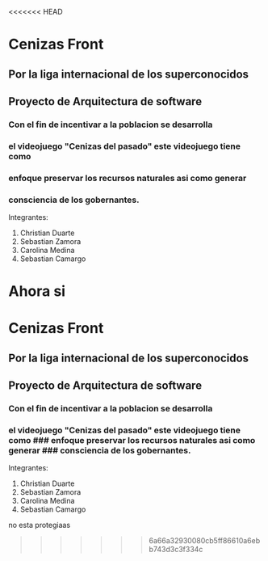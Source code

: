 <<<<<<< HEAD
# Cenizas Front 
## Por la liga internacional de los superconocidos
## Proyecto de Arquitectura de software

### Con el fin de incentivar a la poblacion se desarrolla
### el videojuego "Cenizas del pasado" este videojuego tiene como 
### enfoque preservar los recursos naturales asi como generar 
### consciencia de los gobernantes. 

Integrantes:
1. Christian Duarte
2. Sebastian Zamora
3. Carolina Medina
4. Sebastian Camargo

Ahora si 
=======
# Cenizas Front 
## Por la liga internacional de los superconocidos
## Proyecto de Arquitectura de software

### Con el fin de incentivar a la poblacion se desarrolla
### el videojuego "Cenizas del pasado" este videojuego tiene como ### enfoque preservar los recursos naturales asi como generar ### consciencia de los gobernantes. 

Integrantes:
1. Christian Duarte
2. Sebastian Zamora
3. Carolina Medina
4. Sebastian Camargo

no esta protegiaas
>>>>>>> 6a66a32930080cb5ff86610a6ebb743d3c3f334c
